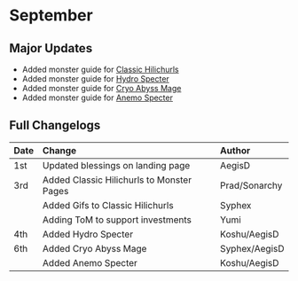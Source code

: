 # September

## Major Updates

* Added monster guide for [Classic Hilichurls](../../monsters/hilichurls/classic-hilichurls.md)
* Added monster guide for [Hydro Specter](../../monsters/specters/hydro-specter.md)
* Added monster guide for [Cryo Abyss Mage](../../monsters/abyss-order/cryo-abyss-mage.md)
* Added monster guide for [Anemo Specter](../../monsters/specters/anemo-specter.md)

## Full Changelogs

| Date | Change | Author |
| :--- | :--- | :--- |
| 1st | Updated blessings on landing page | AegisD |
| 3rd | Added Classic Hilichurls to Monster Pages | Prad/Sonarchy |
|  | Added Gifs to Classic Hilichurls | Syphex |
|  | Adding ToM to support investments | Yumi |
| 4th | Added Hydro Specter | Koshu/AegisD |
| 6th | Added Cryo Abyss Mage | Syphex/AegisD |
|  | Added Anemo Specter | Koshu/AegisD |



